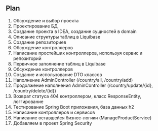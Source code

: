 ## Plan

1. Обсуждение и выбор проекта
2. Проектирование БД
3. Создание проекта в IDEA, создание сущностей в domain
4. Описание структуры таблиц в Liquibase
5. Создание репозиториев
6. Обсуждение контроллеров
7. Написание простейших контроллеров, используя сервис и репозиторий
8. Первичное заполнение таблиц в Liquibase
9. Обсуждение контроллеров
10. Создание и использование DTO классов
11. Наполнение AdminController (/country/all, /country/add)
12. Продолжение наполнения AdminController (/country/update/{id}, /country/delete/{id})
13. Возврат статуса 404 контроллером, класс ResponseEntity, логгирование
14. Тестирование Spring Boot приложения, база данных h2
15. Написание контроллеров и сервисов
16. Написание оставшейся бизнес-логики (ManageProductService)
17. Добавляем в проект Spring Security